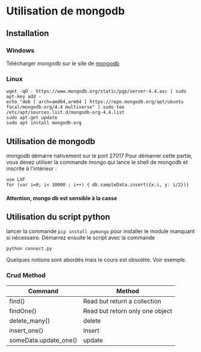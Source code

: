 # Utilisation de mongodb

## Installation

### Windows

Télécharger mongodb sur le site de [mongodb](https://www.mongodb.com/try/download/community)

### Linux

```
wget -qO - https://www.mongodb.org/static/pgp/server-4.4.asc | sudo apt-key add -
echo "deb [ arch=amd64,arm64 ] https://repo.mongodb.org/apt/ubuntu focal/mongodb-org/4.4 multiverse" | sudo tee /etc/apt/sources.list.d/mongodb-org-4.4.list
sudo apt-get update
sudo apt install mongodb-org
```

## Utilisation de mongodb

mongodb démarre nativement sur le port 27017
Pour démarrer cette partie, vous devez utiliser la commande mongo qui lance le shell de mongodb et inscrite à l'intérieur :

```
use LXF 
for (var i=0; i< 10000 ; i++) { db.sampleData.insert({x:i, y: i/2})}
```

#### Attention, mongo db est sensible à la casse

## Utilisation du script python

lancer la commande 
``
pip install pymongo
``
pour installer le module manquant si nécessaire.
Démarrez ensuite le script avec la commande
```
python connect.py
```

Quelques notions sont abordés mais le cours est obsolète. Voir exemple.

### Crud Method


|Command|Method|
|-------|------|
|find() | Read but return a collection| 
|findOne() | Read but retorn only one object |
|delete_many() |delete|
|insert_one() |insert |
|someData.update_one() | update |

